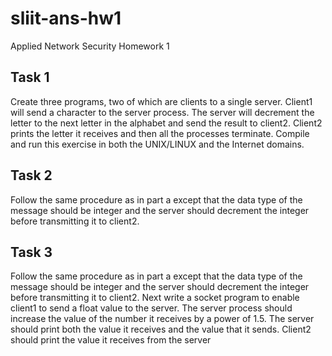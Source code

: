 # sliit-ans-hw1
Applied Network Security Homework 1

## Task 1
Create three programs, two of which are clients to a single server. Client1 will send a character to the server process. The server will decrement the letter to the next letter in the alphabet and send the result to client2. Client2 prints the letter it receives and then all the processes terminate. Compile and run this exercise in both the UNIX/LINUX and the Internet domains.

## Task 2
Follow the same procedure as in part a except that the data type of the message should be integer and the server should decrement the integer before transmitting it to client2.

## Task 3
Follow the same procedure as in part a except that the data type of the message should be integer and the server should decrement the integer before transmitting it to client2. Next write a socket program to enable client1 to send a float value to the server. The server process should increase the value of the number it receives by a power of 1.5. The server should print both the value it receives and the value that it sends. Client2 should print the value it receives from the server
